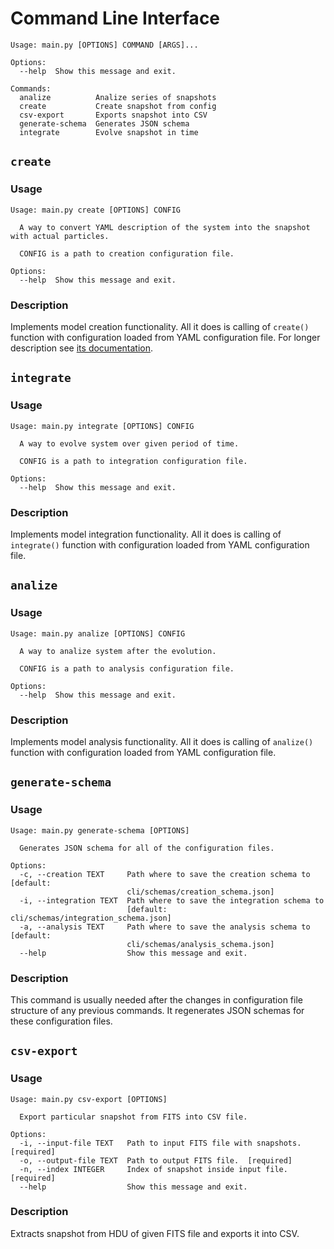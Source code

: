 # Command Line Interface

```
Usage: main.py [OPTIONS] COMMAND [ARGS]...

Options:
  --help  Show this message and exit.

Commands:
  analize          Analize series of snapshots
  create           Create snapshot from config
  csv-export       Exports snapshot into CSV
  generate-schema  Generates JSON schema
  integrate        Evolve snapshot in time
```

## `create`

### Usage

```
Usage: main.py create [OPTIONS] CONFIG

  A way to convert YAML description of the system into the snapshot with actual particles.

  CONFIG is a path to creation configuration file.

Options:
  --help  Show this message and exit.

```

### Description

Implements model creation functionality. All it does is calling of `create()` function with configuration loaded from YAML configuration file. For longer description see [its documentation](creation.md).

## `integrate`

### Usage

```
Usage: main.py integrate [OPTIONS] CONFIG

  A way to evolve system over given period of time.

  CONFIG is a path to integration configuration file.

Options:
  --help  Show this message and exit.
```

### Description

Implements model integration functionality. All it does is calling of `integrate()` function with configuration loaded from YAML configuration file.

## `analize`

### Usage

```
Usage: main.py analize [OPTIONS] CONFIG

  A way to analize system after the evolution.

  CONFIG is a path to analysis configuration file.

Options:
  --help  Show this message and exit.

```

### Description

Implements model analysis functionality. All it does is calling of `analize()` function with configuration loaded from YAML configuration file.

## `generate-schema`

### Usage

```
Usage: main.py generate-schema [OPTIONS]

  Generates JSON schema for all of the configuration files.

Options:
  -c, --creation TEXT     Path where to save the creation schema to  [default:
                          cli/schemas/creation_schema.json]
  -i, --integration TEXT  Path where to save the integration schema to
                          [default: cli/schemas/integration_schema.json]
  -a, --analysis TEXT     Path where to save the analysis schema to  [default:
                          cli/schemas/analysis_schema.json]
  --help                  Show this message and exit.

```

### Description

This command is usually needed after the changes in configuration file structure of any previous commands. It regenerates JSON schemas for these configuration files. 

## `csv-export`

### Usage

```
Usage: main.py csv-export [OPTIONS]

  Export particular snapshot from FITS into CSV file.

Options:
  -i, --input-file TEXT   Path to input FITS file with snapshots.  [required]
  -o, --output-file TEXT  Path to output FITS file.  [required]
  -n, --index INTEGER     Index of snapshot inside input file.  [required]
  --help                  Show this message and exit.

```

### Description

Extracts snapshot from HDU of given FITS file and exports it into CSV.
